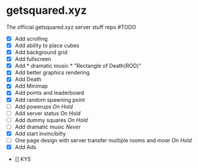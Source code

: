 # getsquared.xyz
The official getsquared.xyz server stuff repo
#TODO
- [x] Add scrolling
- [x] Add ability to place cubes
- [x] Add background grid
- [x] Add fullscreen
- [x] Add * dramatic music * "Rectangle of Death(ROD)" 
- [x] Add better graphics rendering
- [x] Add Death
- [x] Add Minimap
- [x] Add points and leaderboard
- [x] Add random spawning point
- [ ] Add powerups *On Hold*
- [ ] Add server status *On Hold*
- [ ] Add dummy squares *On Hold*
- [ ] Add dramatic music *Never*
- [x] Add start invincibilty
- [ ] One page design with server transfer multiple rooms and *moar* *On Hold*
- [x] Add Ads
- [] KYS

